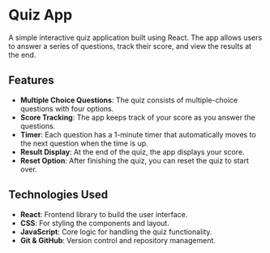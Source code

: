 # Quiz App

A simple interactive quiz application built using React. The app allows users to answer a series of questions, track their score, and view the results at the end.

## Features

- **Multiple Choice Questions**: The quiz consists of multiple-choice questions with four options.
- **Score Tracking**: The app keeps track of your score as you answer the questions.
- **Timer**: Each question has a 1-minute timer that automatically moves to the next question when the time is up.
- **Result Display**: At the end of the quiz, the app displays your score.
- **Reset Option**: After finishing the quiz, you can reset the quiz to start over.

## Technologies Used

- **React**: Frontend library to build the user interface.
- **CSS**: For styling the components and layout.
- **JavaScript**: Core logic for handling the quiz functionality.
- **Git & GitHub**: Version control and repository management.
